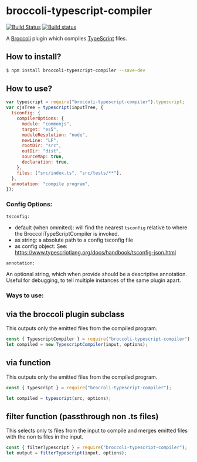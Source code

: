 # broccoli-typescript-compiler

[![Build Status](https://travis-ci.org/tildeio/broccoli-typescript-compiler.svg?branch=master)](https://travis-ci.org/tildeio/broccoli-typescript-compiler)
[![Build status](https://ci.appveyor.com/api/projects/status/xg70wjppvd3l7e50?svg=true)](https://ci.appveyor.com/project/embercli/broccoli-typescript-compiler)

A [Broccoli](https://github.com/broccolijs/broccoli) plugin which
compiles [TypeScript](http://www.typescriptlang.org) files.

## How to install?

```sh
$ npm install broccoli-typescript-compiler --save-dev
```

## How to use?

```js
var typescript = require("broccoli-typescript-compiler").typescript;
var cjsTree = typescript(inputTree, {
  tsconfig: {
    compilerOptions: {
      module: "commonjs",
      target: "es5",
      moduleResolution: "node",
      newLine: "LF",
      rootDir: "src",
      outDir: "dist",
      sourceMap: true,
      declaration: true,
    },
    files: ["src/index.ts", "src/tests/**"],
  },
  annotation: "compile program",
});
```

### Config Options:

`tsconfig:`

- default (when ommited): will find the nearest `tsconfig` relative to where the BroccoliTypeScriptCompiler is invoked.
- as string: a absolute path to a config tsconfig file
- as config object: See: https://www.typescriptlang.org/docs/handbook/tsconfig-json.html

`annotation:`

An optional string, which when provide should be a descriptive annotation. Useful for debugging, to tell multiple instances of the same plugin apart.

### Ways to use:

## via the broccoli plugin subclass

This outputs only the emitted files from the compiled program.

```js
const { TypescriptCompiler } = require("broccoli-typescript-compiler");
let compiled = new TypescriptCompiler(input, options);
```

## via function

This outputs only the emitted files from the compiled program.

```js
const { typescript } = require("broccoli-typescript-compiler");

let compiled = typescript(src, options);
```

## filter function (passthrough non .ts files)

This selects only ts files from the input to compile and merges emitted files with the non ts files in the input.

```js
const { filterTypescript } = require("broccoli-typescript-compiler");
let output = filterTypescript(input, options);
```
